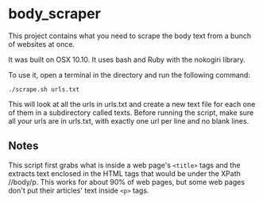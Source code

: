 # body_scraper

This project contains what you need to scrape the body text from a bunch of websites at once.

It was built on OSX 10.10.  It uses bash and Ruby with the nokogiri library.

To use it, open a terminal in the directory and run the following command:
```
./scrape.sh urls.txt
```
This will look at all the urls in urls.txt and create a new text file for each one of them in a subdirectory called texts.  Before running the script, make sure all your urls are in urls.txt, with exactly one url per line and no blank lines.

## Notes
This script first grabs what is inside a web page's `<title>` tags and the extracts text enclosed in the HTML tags that would be under the XPath //body/p.  This works for about 90% of web pages, but some web pages don't put their articles' text inside `<p>` tags.

